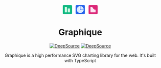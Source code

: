 <div align="center">
  
  <img src=".github/graphique.svg" height="30">

  # Graphique

  [![DeepSource](https://deepsource.io/gh/scmmishra/graphique.svg/?label=active+issues&show_trend=true&token=7KxIKAE-EFbtWUSIXM-cSk8k)](https://deepsource.io/gh/scmmishra/graphique/?ref=repository-badge) [![DeepSource](https://deepsource.io/gh/scmmishra/graphique.svg/?label=resolved+issues&show_trend=true&token=7KxIKAE-EFbtWUSIXM-cSk8k)](https://deepsource.io/gh/scmmishra/graphique/?ref=repository-badge)

  <p>Graphique is a high performance SVG charting library for the web. It's built with TypeScript</p>

</div>

